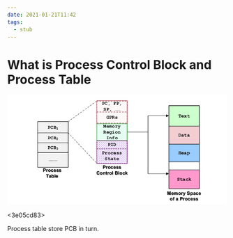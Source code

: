 ```yaml
---
date: 2021-01-21T11:42
tags: 
  - stub
---
```


# What is Process Control Block and Process Table

![](./static/process-table.jpg)

<3e05cd83>

Process table store PCB in turn.

